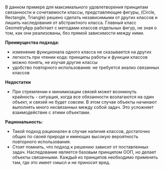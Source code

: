 В данном примере для максимального удовлетворения принципам связанности 
и сочетаемости классы, представляющие фигуры, (Circle, Rectangle, Triangle) 
решено сделать независимыми от других классов и лишить наследования от абстрактного класса.
Главный класс GeometryApp работает с методами классов отдельных фигур, не зная о том, как они реализованы,
без прямой зависимости между ними.

**Преимущества подхода:**
* изменение функционала одного класса не сказывается на других
* легкость при чтении кода: принципы работы и функции классов можно понять, не изучая другие классы
* удобство повторного использования: не требуется анализ связанных классов

**Недостатки**

*  При стремлении к минимизации связей может возникнуть крайность - ситуация, когда все обязанности возлагаются
на один объект, и связей не будет совсем. В этом случае объекты начинают выполнять много несвязанных между 
собой задач. Это усложняет взаимодействие с этими объектами.

**Рациональность:**

* Такой подход рационален в случае наличия классов, достаточно общих по своей природе и 
имеющих высокую вероятность повторного использования.
* Стоит помнить, что подход к решению зависит от поставленных задач.
Наследование является базовым принципом ООП, но делает объекты связанными.
Каждый из принципов необходимо применять там, где это имеет смысл и не приносит вред.


